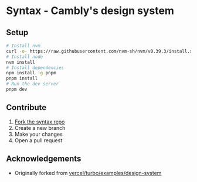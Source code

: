 # Syntax - Cambly's design system

## Setup

```bash
# Install nvm
curl -o- https://raw.githubusercontent.com/nvm-sh/nvm/v0.39.3/install.sh | bash
# Install node
nvm install
# Install dependencies
npm install -g pnpm
pnpm install
# Run the dev server
pnpm dev
```

## Contribute

1. [Fork the syntax repo](https://github.com/Cambly/syntax/fork)
2. Create a new branch
3. Make your changes
4. Open a pull request

## Acknowledgements

- Originally forked from [vercel/turbo/examples/design-system](https://github.com/vercel/turbo/tree/main/examples/design-system)
